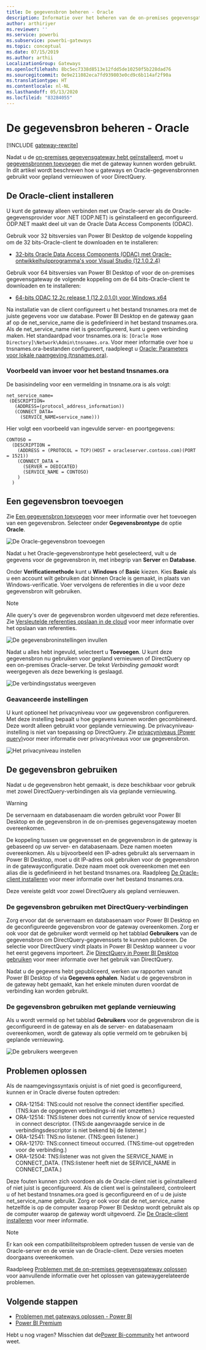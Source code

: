 ```yaml
---
title: De gegevensbron beheren - Oracle
description: Informatie over het beheren van de on-premises gegevensgateway en de gegevensbronnen die deel uitmaken van deze gateway.
author: arthiriyer
ms.reviewer: ''
ms.service: powerbi
ms.subservice: powerbi-gateways
ms.topic: conceptual
ms.date: 07/15/2019
ms.author: arthii
LocalizationGroup: Gateways
ms.openlocfilehash: 8bc5ec7338d8513e12fdd5de10250f5b228dad76
ms.sourcegitcommit: 0e9e211082eca7fd939803e0cd9c6b114af2f90a
ms.translationtype: HT
ms.contentlocale: nl-NL
ms.lasthandoff: 05/13/2020
ms.locfileid: "83284055"
---
```

# <a name="manage-your-data-source---oracle"></a>De gegevensbron beheren - Oracle

[!INCLUDE [gateway-rewrite](../includes/gateway-rewrite.md)]

Nadat u de [on-premises gegevensgateway hebt geïnstalleerd](/data-integration/gateway/service-gateway-install), moet u [gegevensbronnen toevoegen](service-gateway-data-sources.md#add-a-data-source) die met de gateway kunnen worden gebruikt. In dit artikel wordt beschreven hoe u gateways en Oracle-gegevensbronnen gebruikt voor gepland vernieuwen of voor DirectQuery.

## <a name="install-the-oracle-client"></a>De Oracle-client installeren

U kunt de gateway alleen verbinden met uw Oracle-server als de Oracle-gegevensprovider voor .NET (ODP.NET) is geïnstalleerd en geconfigureerd. ODP.NET maakt deel uit van de Oracle Data Access Components (ODAC).

Gebruik voor 32 bitsversies van Power BI Desktop de volgende koppeling om de 32 bits-Oracle-client te downloaden en te installeren:

* [32-bits Oracle Data Access Components (ODAC) met Oracle-ontwikkelhulpprogramma's voor Visual Studio (12.1.0.2.4)](https://www.oracle.com/technetwork/topics/dotnet/utilsoft-086879.html)

Gebruik voor 64 bitsversies van Power BI Desktop of voor de on-premises gegevensgateway de volgende koppeling om de 64 bits-Oracle-client te downloaden en te installeren:

* [64-bits ODAC 12.2c release 1 (12.2.0.1.0) voor Windows x64](https://www.oracle.com/technetwork/database/windows/downloads/index-090165.html)

Na installatie van de client configureert u het bestand tnsnames.ora met de juiste gegevens voor uw database. Power BI Desktop en de gateway gaan af op de net_service_name die is gedefinieerd in het bestand tnsnames.ora. Als de net_service_name niet is geconfigureerd, kunt u geen verbinding maken. Het standaardpad voor tnsnames.ora is: `[Oracle Home Directory]\Network\Admin\tnsnames.ora`. Voor meer informatie over hoe u tnsnames.ora-bestanden configureert, raadpleegt u [Oracle: Parameters voor lokale naamgeving (tnsnames.ora)](https://docs.oracle.com/cd/B28359_01/network.111/b28317/tnsnames.htm).

### <a name="example-tnsnamesora-file-entry"></a>Voorbeeld van invoer voor het bestand tnsnames.ora

De basisindeling voor een vermelding in tnsname.ora is als volgt:

```
net_service_name=
 (DESCRIPTION=
   (ADDRESS=(protocol_address_information))
   (CONNECT_DATA=
     (SERVICE_NAME=service_name)))
```

Hier volgt een voorbeeld van ingevulde server- en poortgegevens:

```
CONTOSO =
  (DESCRIPTION =
    (ADDRESS = (PROTOCOL = TCP)(HOST = oracleserver.contoso.com)(PORT = 1521))
    (CONNECT_DATA =
      (SERVER = DEDICATED)
      (SERVICE_NAME = CONTOSO)
    )
  )
```

## <a name="add-a-data-source"></a>Een gegevensbron toevoegen

Zie [Een gegevensbron toevoegen](service-gateway-data-sources.md#add-a-data-source) voor meer informatie over het toevoegen van een gegevensbron. Selecteer onder **Gegevensbrontype** de optie **Oracle**.

![De Oracle-gegevensbron toevoegen](media/service-gateway-onprem-manage-oracle/data-source-oracle.png)

Nadat u het Oracle-gegevensbrontype hebt geselecteerd, vult u de gegevens voor de gegevensbron in, met inbegrip van **Server** en **Database**. 

Onder **Verificatiemethode** kunt u **Windows** of **Basic** kiezen. Kies **Basic** als u een account wilt gebruiken dat binnen Oracle is gemaakt, in plaats van Windows-verificatie. Voer vervolgens de referenties in die u voor deze gegevensbron wilt gebruiken.

> [!NOTE]
> Alle query's over de gegevensbron worden uitgevoerd met deze referenties. Zie [Versleutelde referenties opslaan in de cloud](service-gateway-data-sources.md#store-encrypted-credentials-in-the-cloud) voor meer informatie over het opslaan van referenties.

![De gegevensbroninstellingen invullen](media/service-gateway-onprem-manage-oracle/data-source-oracle2.png)

Nadat u alles hebt ingevuld, selecteert u **Toevoegen**. U kunt deze gegevensbron nu gebruiken voor gepland vernieuwen of DirectQuery op een on-premises Oracle-server. De tekst *Verbinding gemaakt* wordt weergegeven als deze bewerking is geslaagd.

![De verbindingsstatus weergeven](media/service-gateway-onprem-manage-oracle/datasourcesettings4.png)

### <a name="advanced-settings"></a>Geavanceerde instellingen

U kunt optioneel het privacyniveau voor uw gegevensbron configureren. Met deze instelling bepaalt u hoe gegevens kunnen worden gecombineerd. Deze wordt alleen gebruikt voor geplande vernieuwing. De privacyniveau-instelling is niet van toepassing op DirectQuery. Zie [privacyniveaus (Power query)](https://support.office.com/article/Privacy-levels-Power-Query-CC3EDE4D-359E-4B28-BC72-9BEE7900B540)voor meer informatie over privacyniveaus voor uw gegevensbron.

![Het privacyniveau instellen](media/service-gateway-onprem-manage-oracle/datasourcesettings9.png)

## <a name="use-the-data-source"></a>De gegevensbron gebruiken

Nadat u de gegevensbron hebt gemaakt, is deze beschikbaar voor gebruik met zowel DirectQuery-verbindingen als via geplande vernieuwing.

> [!WARNING]
> De servernaam en databasenaam die worden gebruikt voor Power BI Desktop en de gegevensbron in de on-premises gegevensgateway moeten overeenkomen.

De koppeling tussen uw gegevensset en de gegevensbron in de gateway is gebaseerd op uw server- en databasenaam. Deze namen moeten overeenkomen. Als u bijvoorbeeld een IP-adres gebruikt als servernaam in Power BI Desktop, moet u dit IP-adres ook gebruiken voor de gegevensbron in de gatewayconfiguratie. Deze naam moet ook overeenkomen met een alias die is gedefinieerd in het bestand tnsnames.ora. Raadpleeg [De Oracle-client installeren](#install-the-oracle-client) voor meer informatie over het bestand tnsnames.ora.

Deze vereiste geldt voor zowel DirectQuery als gepland vernieuwen.

### <a name="use-the-data-source-with-directquery-connections"></a>De gegevensbron gebruiken met DirectQuery-verbindingen

Zorg ervoor dat de servernaam en databasenaam voor Power BI Desktop en de geconfigureerde gegevensbron voor de gateway overeenkomen. Zorg er ook voor dat de gebruiker wordt vermeld op het tabblad **Gebruikers** van de gegevensbron om DirectQuery-gegevenssets te kunnen publiceren. De selectie voor DirectQuery vindt plaats in Power BI Desktop wanneer u voor het eerst gegevens importeert. Zie [DirectQuery in Power BI Desktop gebruiken](desktop-use-directquery.md) voor meer informatie over het gebruik van DirectQuery.

Nadat u de gegevens hebt gepubliceerd, werken uw rapporten vanuit Power BI Desktop of via **Gegevens ophalen**. Nadat u de gegevensbron in de gateway hebt gemaakt, kan het enkele minuten duren voordat de verbinding kan worden gebruikt.

### <a name="use-the-data-source-with-scheduled-refresh"></a>De gegevensbron gebruiken met geplande vernieuwing

Als u wordt vermeld op het tabblad **Gebruikers** voor de gegevensbron die is geconfigureerd in de gateway en als de server- en databasenaam overeenkomen, wordt de gateway als optie vermeld om te gebruiken bij geplande vernieuwing.

![De gebruikers weergeven](media/service-gateway-onprem-manage-oracle/powerbi-gateway-enterprise-schedule-refresh.png)

## <a name="troubleshooting"></a>Problemen oplossen

Als de naamgevingssyntaxis onjuist is of niet goed is geconfigureerd, kunnen er in Oracle diverse fouten optreden:

* ORA-12154: TNS:could not resolve the connect identifier specified. (TNS:kan de opgegeven verbindings-id niet omzetten.)
* ORA-12514: TNS:listener does not currently know of service requested in connect descriptor. (TNS:de aangevraagde service in de verbindingsdescriptor is niet bekend bij de listener.)
* ORA-12541: TNS:no listener. (TNS:geen listener.)
* ORA-12170: TNS:connect timeout occurred. (TNS:time-out opgetreden voor de verbinding.)
* ORA-12504: TNS:listener was not given the SERVICE_NAME in CONNECT_DATA. (TNS:listener heeft niet de SERVICE_NAME in CONNECT_DATA.)

Deze fouten kunnen zich voordoen als de Oracle-client niet is geïnstalleerd of niet juist is geconfigureerd. Als de client wel is geïnstalleerd, controleert u of het bestand tnsnames.ora goed is geconfigureerd en of u de juiste net_service_name gebruikt. Zorg er ook voor dat de net_service_name hetzelfde is op de computer waarop Power BI Desktop wordt gebruikt als op de computer waarop de gateway wordt uitgevoerd. Zie [De Oracle-client installeren](#install-the-oracle-client) voor meer informatie.

> [!NOTE]
> Er kan ook een compatibiliteitsprobleem optreden tussen de versie van de Oracle-server en de versie van de Oracle-client. Deze versies moeten doorgaans overeenkomen.

Raadpleeg [Problemen met de on-premises gegevensgateway oplossen](/data-integration/gateway/service-gateway-tshoot) voor aanvullende informatie over het oplossen van gatewaygerelateerde problemen.

## <a name="next-steps"></a>Volgende stappen

* [Problemen met gateways oplossen - Power BI](service-gateway-onprem-tshoot.md)
* [Power BI Premium](../admin/service-premium-what-is.md)

Hebt u nog vragen? Misschien dat de[Power Bi-community](https://community.powerbi.com/) het antwoord weet.
